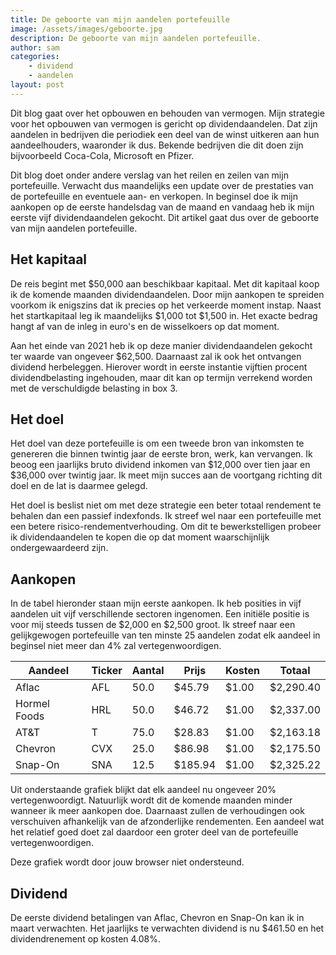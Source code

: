 ```yaml
---
title: De geboorte van mijn aandelen portefeuille
image: /assets/images/geboorte.jpg
description: De geboorte van mijn aandelen portefeuille.
author: sam
categories:
    - dividend
    - aandelen
layout: post
---
```

Dit blog gaat over het opbouwen en behouden van vermogen. Mijn strategie voor het opbouwen van vermogen is gericht op dividendaandelen. Dat zijn aandelen in bedrijven die periodiek een deel van de winst uitkeren aan hun aandeelhouders, waaronder ik dus. Bekende bedrijven die dit doen zijn bijvoorbeeld Coca-Cola, Microsoft en Pfizer.

Dit blog doet onder andere verslag van het reilen en zeilen van mijn portefeuille. Verwacht dus maandelijks een update over de prestaties van de portefeuille en eventuele aan- en verkopen. In beginsel doe ik mijn aankopen op de eerste handelsdag van de maand en vandaag heb ik mijn eerste vijf dividendaandelen gekocht. Dit artikel gaat dus over de geboorte van mijn aandelen portefeuille.

## Het kapitaal

De reis begint met $50,000 aan beschikbaar kapitaal. Met dit kapitaal koop ik de komende maanden dividendaandelen. Door mijn aankopen te spreiden voorkom ik enigszins dat ik precies op het verkeerde moment instap. Naast het startkapitaal leg ik maandelijks $1,000 tot $1,500 in. Het exacte bedrag hangt af van de inleg in euro's en de wisselkoers op dat moment.

Aan het einde van 2021 heb ik op deze manier dividendaandelen gekocht ter waarde van ongeveer $62,500. Daarnaast zal ik ook het ontvangen dividend herbeleggen. Hierover wordt in eerste instantie vijftien procent dividendbelasting ingehouden, maar dit kan op termijn verrekend worden met de verschuldigde belasting in box 3.

## Het doel

Het doel van deze portefeuille is om een tweede bron van inkomsten te genereren die binnen twintig jaar de eerste bron, werk, kan vervangen. Ik beoog een jaarlijks bruto dividend inkomen van $12,000 over tien jaar en $36,000 over twintig jaar. Ik meet mijn succes aan de voortgang richting dit doel en de lat is daarmee gelegd.

Het doel is beslist niet om met deze strategie een beter totaal rendement te behalen dan een passief indexfonds. Ik streef wel naar een portefeuille met een betere risico-rendementverhouding. Om dit te bewerkstelligen probeer ik dividendaandelen te kopen die op dat moment waarschijnlijk ondergewaardeerd zijn.

## Aankopen

In de tabel hieronder staan mijn eerste aankopen. Ik heb posities in vijf aandelen uit vijf verschillende sectoren ingenomen. Een initiële positie is voor mij steeds tussen de $2,000 en $2,500 groot. Ik streef naar een gelijkgewogen portefeuille van ten minste 25 aandelen zodat elk aandeel in beginsel niet meer dan 4% zal vertegenwoordigen.

| Aandeel      | Ticker | Aantal | Prijs   | Kosten | Totaal    |
|--------------| -------| -------|---------|--------|-----------|
| Aflac        | AFL    | 50.0   |  $45.79 |  $1.00 | $2,290.40 |
| Hormel Foods | HRL    | 50.0   |  $46.72 |  $1.00 | $2,337.00 |
| AT&T         | T      | 75.0   |  $28.83 |  $1.00 | $2,163.18 |
| Chevron      | CVX    | 25.0   |  $86.98 |  $1.00 | $2,175.50 |
| Snap-On      | SNA    | 12.5   | $185.94 |  $1.00 | $2,325.22 |

Uit onderstaande grafiek blijkt dat elk aandeel nu ongeveer 20% vertegenwoordigt. Natuurlijk wordt dit de komende maanden minder wanneer ik meer aankopen doe. Daarnaast zullen de verhoudingen ook verschuiven afhankelijk van de afzonderlijke rendementen. Een aandeel wat het relatief goed doet zal daardoor een groter deel van de portefeuille vertegenwoordigen.

<div class="chart-wrapper">
    <canvas id="weights" width="400" height="200" align="left">Deze grafiek wordt door jouw browser niet ondersteund.</canvas>
</div>
<script src="{{site.baseurl}}/assets/js/charts/2021-02-01-script.js"></script>

## Dividend

De eerste dividend betalingen van Aflac, Chevron en Snap-On kan ik in maart verwachten. Het jaarlijks te verwachten dividend is nu $461.50 en het dividendrenement op kosten 4.08%.






